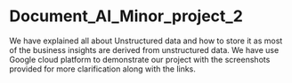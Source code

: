 # Document_AI_Minor_project_2
We have explained all about Unstructured data and how to store it as most of the 
business insights are derived from unstructured data. We have use Google cloud platform to 
demonstrate our project with the screenshots provided for more clarification along with the links.
